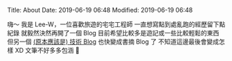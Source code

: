 Title: About
Date: 2019-06-19 06:48
Modified: 2019-06-19 06:48

嗨～
我是 Lee-W，一位喜歡旅遊的宅宅工程師
一直想寫點到處亂跑的經歷留下點紀錄
就毅然決然再開了一個 Blog
目前希望比較多是遊記或一些比較輕鬆的東西
但另一個 [ (原本應該是) 技術 Blog](http://lee-w.github.io) 也快變成書摘 Blog 了
不知道這邊最後會變成怎樣 XD
文筆不好多多包涵 🙂